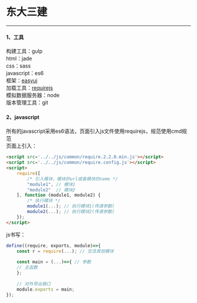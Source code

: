 # 东大三建
---

#### 1、工具
构建工具：gulp   
html：jade   
css：sass   
javascript：es6   
框架：[easyui](http://www.jeasyui.net/)   
加载工具：[requirejs](http://www.requirejs.cn/)   
模拟数据服务器：node   
版本管理工具：git

#### 2、javascript
所有的javascript采用es6语法，页面引入js文件使用requirejs，规范使用cmd规范   
页面上引入：
```html
<script src='../../js/common/require.2.2.0.min.js'></script>
<script src='../../js/common/require.config.js'></script>
<script>
	require([
		/* 引入模块，模块的url或者模块的name */
		"module1", // 模块1
		"module2"  // 模块2
	], function (module1, module2) {
		/* 执行模块 */
    	module1(...); // 执行模块1(传递参数)
		module2(...); // 执行模块2(传递参数)
	});
</script>
```
js书写：
```javascript
define((require, exports, module)=>{
	const r = require(...); // 包含其他模块
	
	const main = (...)=>{ // 参数
	// 主函数
	};
	
	// 对外导出接口
	module.exports = main; 
});
```